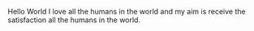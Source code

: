 Hello World
I love all the humans in the world and my aim is receive the satisfaction all the humans in the world.
